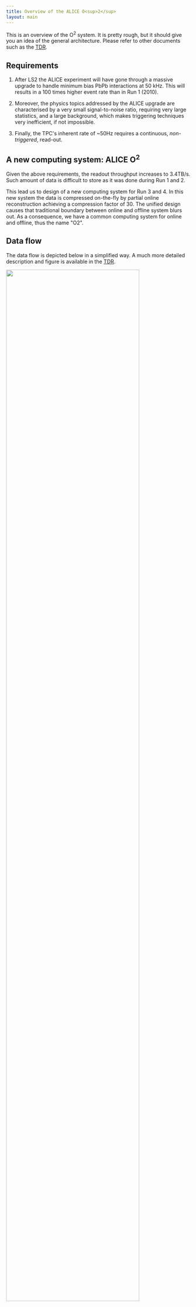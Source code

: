 ```yaml
---
title: Overview of the ALICE O<sup>2</sup>
layout: main
---
```


This is an overview of the O<sup>2</sup> system. It is pretty rough, but it should give you an idea of the general architecture. Please refer to other documents such as the [TDR](https://cds.cern.ch/record/2011297).

## Requirements

1. After LS2 the ALICE experiment will have gone through a massive upgrade to handle minimum bias PbPb interactions at 50 kHz. This will results in a 100 times higher event rate than in Run 1 (2010).

2. Moreover, the physics topics addressed by the ALICE upgrade are characterised by a very small signal-to-noise ratio, requiring very large statistics, and a large background, which makes triggering techniques very inefficient, if not impossible.

3. Finally, the TPC's inherent rate of ~50Hz requires a continuous, _non-triggered_, read-out.

## A new computing system: ALICE O<sup>2</sup>

 Given the above requirements, the readout throughput increases to 3.4TB/s. Such amount of data is difficult to store as it was done during Run 1 and 2.

 This lead us to design of a new computing system for Run 3 and 4. In this new system the data is compressed on-the-fly by partial online reconstruction achieving a compression factor of 30. The unified design causes that traditional boundary between online and offline system blurs out. As a consequence, we have a common computing system for online and offline, thus the name "O2".

## Data flow

The data flow is depicted below in a simplified way. A much more detailed description and figure is available in the [TDR](https://cds.cern.ch/record/2011297).

<img src="{{site.baseurl}}/images/dataflow.png" style="width:85%"/>
